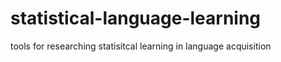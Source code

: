 # statistical-language-learning
 tools for researching statisitcal learning in language acquisition
